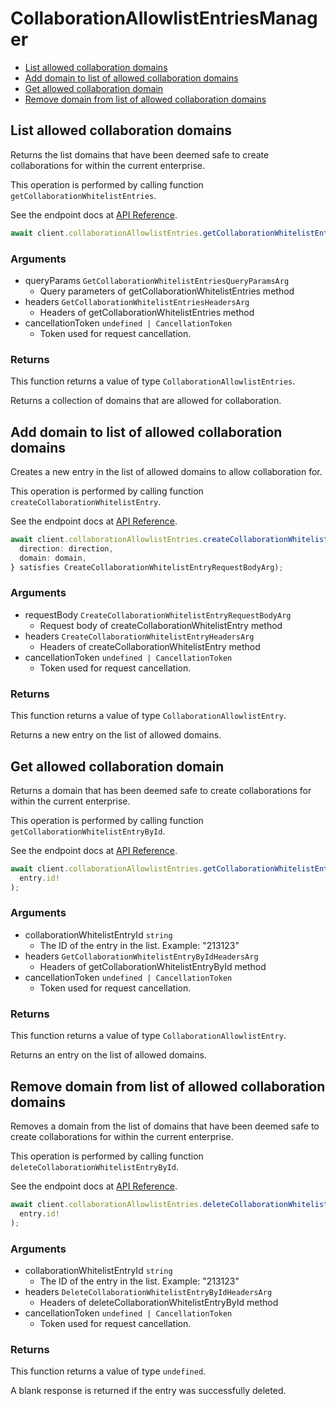 # CollaborationAllowlistEntriesManager

- [List allowed collaboration domains](#list-allowed-collaboration-domains)
- [Add domain to list of allowed collaboration domains](#add-domain-to-list-of-allowed-collaboration-domains)
- [Get allowed collaboration domain](#get-allowed-collaboration-domain)
- [Remove domain from list of allowed collaboration domains](#remove-domain-from-list-of-allowed-collaboration-domains)

## List allowed collaboration domains

Returns the list domains that have been deemed safe to create collaborations
for within the current enterprise.

This operation is performed by calling function `getCollaborationWhitelistEntries`.

See the endpoint docs at
[API Reference](https://developer.box.com/reference/get-collaboration-whitelist-entries/).

<!-- sample get_collaboration_whitelist_entries -->

```ts
await client.collaborationAllowlistEntries.getCollaborationWhitelistEntries();
```

### Arguments

- queryParams `GetCollaborationWhitelistEntriesQueryParamsArg`
  - Query parameters of getCollaborationWhitelistEntries method
- headers `GetCollaborationWhitelistEntriesHeadersArg`
  - Headers of getCollaborationWhitelistEntries method
- cancellationToken `undefined | CancellationToken`
  - Token used for request cancellation.

### Returns

This function returns a value of type `CollaborationAllowlistEntries`.

Returns a collection of domains that are allowed for collaboration.

## Add domain to list of allowed collaboration domains

Creates a new entry in the list of allowed domains to allow
collaboration for.

This operation is performed by calling function `createCollaborationWhitelistEntry`.

See the endpoint docs at
[API Reference](https://developer.box.com/reference/post-collaboration-whitelist-entries/).

<!-- sample post_collaboration_whitelist_entries -->

```ts
await client.collaborationAllowlistEntries.createCollaborationWhitelistEntry({
  direction: direction,
  domain: domain,
} satisfies CreateCollaborationWhitelistEntryRequestBodyArg);
```

### Arguments

- requestBody `CreateCollaborationWhitelistEntryRequestBodyArg`
  - Request body of createCollaborationWhitelistEntry method
- headers `CreateCollaborationWhitelistEntryHeadersArg`
  - Headers of createCollaborationWhitelistEntry method
- cancellationToken `undefined | CancellationToken`
  - Token used for request cancellation.

### Returns

This function returns a value of type `CollaborationAllowlistEntry`.

Returns a new entry on the list of allowed domains.

## Get allowed collaboration domain

Returns a domain that has been deemed safe to create collaborations
for within the current enterprise.

This operation is performed by calling function `getCollaborationWhitelistEntryById`.

See the endpoint docs at
[API Reference](https://developer.box.com/reference/get-collaboration-whitelist-entries-id/).

<!-- sample get_collaboration_whitelist_entries_id -->

```ts
await client.collaborationAllowlistEntries.getCollaborationWhitelistEntryById(
  entry.id!
);
```

### Arguments

- collaborationWhitelistEntryId `string`
  - The ID of the entry in the list. Example: "213123"
- headers `GetCollaborationWhitelistEntryByIdHeadersArg`
  - Headers of getCollaborationWhitelistEntryById method
- cancellationToken `undefined | CancellationToken`
  - Token used for request cancellation.

### Returns

This function returns a value of type `CollaborationAllowlistEntry`.

Returns an entry on the list of allowed domains.

## Remove domain from list of allowed collaboration domains

Removes a domain from the list of domains that have been deemed safe to create
collaborations for within the current enterprise.

This operation is performed by calling function `deleteCollaborationWhitelistEntryById`.

See the endpoint docs at
[API Reference](https://developer.box.com/reference/delete-collaboration-whitelist-entries-id/).

<!-- sample delete_collaboration_whitelist_entries_id -->

```ts
await client.collaborationAllowlistEntries.deleteCollaborationWhitelistEntryById(
  entry.id!
);
```

### Arguments

- collaborationWhitelistEntryId `string`
  - The ID of the entry in the list. Example: "213123"
- headers `DeleteCollaborationWhitelistEntryByIdHeadersArg`
  - Headers of deleteCollaborationWhitelistEntryById method
- cancellationToken `undefined | CancellationToken`
  - Token used for request cancellation.

### Returns

This function returns a value of type `undefined`.

A blank response is returned if the entry was
successfully deleted.
